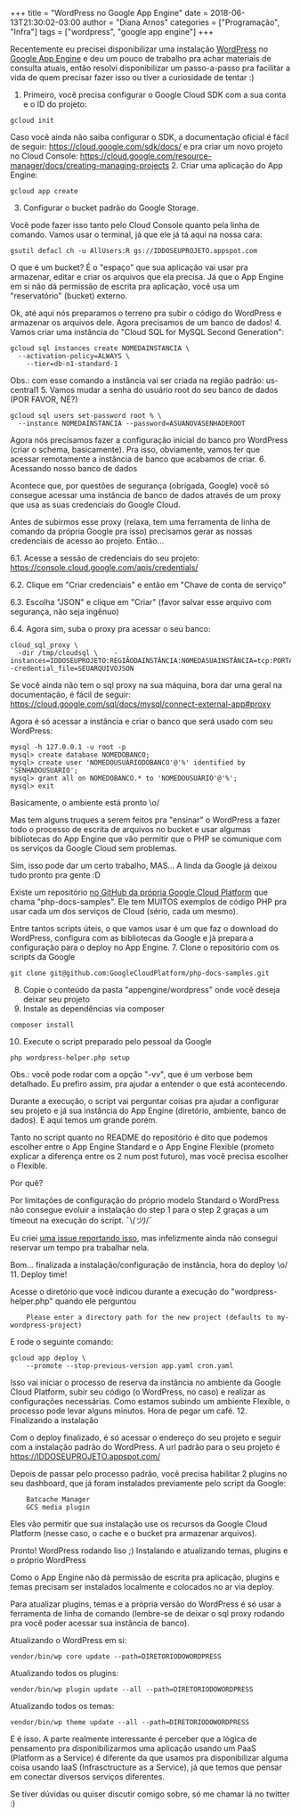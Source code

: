 +++
title = "WordPress no Google App Engine"
date = 2018-06-13T21:30:02-03:00
author = "Diana Arnos"
categories = ["Programação", "Infra"]
tags = ["wordpress", "google app engine"]
+++

Recentemente eu precisei disponibilizar uma instalação [WordPress](https://wordpress.org/) no [Google App Engine](https://cloud.google.com/appengine/) e deu um pouco de trabalho pra achar materiais de consulta atuais, então resolvi disponibilizar um passo-a-passo pra facilitar a vida de quem precisar fazer isso ou tiver a curiosidade de tentar :)

1. Primeiro, você precisa configurar o Google Cloud SDK com a sua conta e o ID do projeto:
~~~
gcloud init
~~~
Caso você ainda não saiba configurar o SDK, a documentação oficial é fácil de seguir: https://cloud.google.com/sdk/docs/ e pra criar um novo projeto no Cloud Console: https://cloud.google.com/resource-manager/docs/creating-managing-projects
2. Criar uma aplicação do App Engine:
~~~
gcloud app create
~~~
3. Configurar o bucket padrão do Google Storage.

Você pode fazer isso tanto pelo Cloud Console quanto pela linha de comando. Vamos usar o terminal, já que ele já tá aqui na nossa cara:
~~~
gsutil defacl ch -u AllUsers:R gs://IDDOSEUPROJETO.appspot.com
~~~
O que é um bucket? É o "espaço" que sua aplicação vai usar pra armazenar, editar e criar os arquivos que ela precisa. Já que o App Engine em si não dá permissão de escrita pra aplicação, você usa um "reservatório" (bucket) externo.

Ok, até aqui nós preparamos o terreno pra subir o código do WordPress e armazenar os arquivos dele. Agora precisamos de um banco de dados!
4. Vamos criar uma instância do "Cloud SQL for MySQL Second Generation":
~~~
gcloud sql instances create NOMEDAINSTANCIA \
  --activation-policy=ALWAYS \
    --tier=db-n1-standard-1
~~~
Obs.: com esse comando a instância vai ser criada na região padrão: us-central1
5. Vamos mudar a senha do usuário root do seu banco de dados (POR FAVOR, NÉ?)
~~~
gcloud sql users set-password root % \
  --instance NOMEDAINSTANCIA --password=ASUANOVASENHADEROOT
~~~
Agora nós precisamos fazer a configuração inicial do banco pro WordPress (criar o schema, basicamente). Pra isso, obviamente, vamos ter que acessar remotamente a instância de banco que acabamos de criar.
6. Acessando nosso banco de dados

Acontece que, por questões de segurança (obrigada, Google) você só consegue acessar uma instância de banco de dados através de um proxy que usa as suas credenciais do Google Cloud.

Antes de subirmos esse proxy (relaxa, tem uma ferramenta de linha de comando da própria Google pra isso) precisamos gerar as nossas credenciais de acesso ao projeto. Então…

6.1. Acesse a sessão de credenciais do seu projeto: https://console.cloud.google.com/apis/credentials/

6.2. Clique em "Criar credenciais" e então em "Chave de conta de serviço"

6.3. Escolha "JSON" e clique em "Criar" (favor salvar esse arquivo com segurança, não seja ingênuo)

6.4. Agora sim, suba o proxy pra acessar o seu banco:
~~~
cloud_sql_proxy \
  -dir /tmp/cloudsql \    -instances=IDDOSEUPROJETO:REGIÃODAINSTÂNCIA:NOMEDASUAINSTÂNCIA=tcp:PORTAQUEVOCÊESCOLHER -credential_file=SEUARQUIVOJSON
~~~
Se você ainda não tem o sql proxy na sua máquina, bora dar uma geral na documentação, é fácil de seguir: https://cloud.google.com/sql/docs/mysql/connect-external-app#proxy

Agora é só acessar a instância e criar o banco que será usado com seu WordPress:
~~~
mysql -h 127.0.0.1 -u root -p
mysql> create database NOMEDOBANCO;
mysql> create user 'NOMEDOUSUÁRIODOBANCO'@'%' identified by 'SENHADOUSUÁRIO';
mysql> grant all on NOMEDOBANCO.* to 'NOMEDOUSUÁRIO'@'%';
mysql> exit
~~~
Basicamente, o ambiente está pronto \o/

Mas tem alguns truques a serem feitos pra "ensinar" o WordPress a fazer todo o processo de escrita de arquivos no bucket e usar algumas bibliotecas do App Engine que vão permitir que o PHP se comunique com os serviços da Google Cloud sem problemas.

Sim, isso pode dar um certo trabalho, MAS… A linda da Google já deixou tudo pronto pra gente :D

Existe um repositório [no GitHub da própria Google Cloud Platform](https://github.com/GoogleCloudPlatform) que chama "php-docs-samples". Ele tem MUITOS exemplos de código PHP pra usar cada um dos serviços de Cloud (sério, cada um mesmo).

Entre tantos scripts úteis, o que vamos usar é um que faz o download do WordPress, configura com as bibliotecas da Google e já prepara a configuração para o deploy no App Engine.
7. Clone o repositório com os scripts da Google
~~~
git clone git@github.com:GoogleCloudPlatform/php-docs-samples.git
~~~
8. Copie o conteúdo da pasta "appengine/wordpress" onde você deseja deixar seu projeto
9. Instale as dependências via composer
~~~
composer install
~~~
10. Execute o script preparado pelo pessoal da Google
~~~
php wordpress-helper.php setup
~~~
Obs.: você pode rodar com a opção "-vv", que é um verbose bem detalhado. Eu prefiro assim, pra ajudar a entender o que está acontecendo.

Durante a execução, o script vai perguntar coisas pra ajudar a configurar seu projeto e já sua instância do App Engine (diretório, ambiente, banco de dados). E aqui temos um grande porém.

Tanto no script quanto no README do repositório é dito que podemos escolher entre o App Engine Standard e o App Engine Flexible (prometo explicar a diferença entre os 2 num post futuro), mas você precisa escolher o Flexible.

Por quê?

Por limitações de configuração do próprio modelo Standard o WordPress não consegue evoluir a instalação do step 1 para o step 2 graças a um timeout na execução do script. ¯\\_(ツ)_/¯

Eu criei [uma issue reportando isso](https://github.com/GoogleCloudPlatform/php-docs-samples/issues/618), mas infelizmente ainda não consegui reservar um tempo pra trabalhar nela.

Bom… finalizada a instalação/configuração de instância, hora do deploy \o/
11. Deploy time!

Acesse o diretório que você indicou durante a execução do "wordpress-helper.php" quando ele perguntou
~~~
    Please enter a directory path for the new project (defaults to my-wordpress-project)
~~~
E rode o seguinte comando:
~~~
gcloud app deploy \
    --promote --stop-previous-version app.yaml cron.yaml
~~~
Isso vai iniciar o processo de reserva da instância no ambiente da Google Cloud Platform, subir seu código (o WordPress, no caso) e realizar as configurações necessárias. Como estamos subindo um ambiente Flexible, o processo pode levar alguns minutos. Hora de pegar um café.
12. Finalizando a instalação

Com o deploy finalizado, é só acessar o endereço do seu projeto e seguir com a instalação padrão do WordPress. A url padrão para o seu projeto é https://IDDOSEUPROJETO.appspot.com/

Depois de passar pelo processo padrão, você precisa habilitar 2 plugins no seu dashboard, que já foram instalados previamente pelo script da Google:
~~~
    Batcache Manager
    GCS media plugin
~~~
Eles vão permitir que sua instalação use os recursos da Google Cloud Platform (nesse caso, o cache e o bucket pra armazenar arquivos).

Pronto! WordPress rodando liso ;)
Instalando e atualizando temas, plugins e o próprio WordPress

Como o App Engine não dá permissão de escrita pra aplicação, plugins e temas precisam ser instalados localmente e colocados no ar via deploy.

Para atualizar plugins, temas e a própria versão do WordPress é só usar a ferramenta de linha de comando (lembre-se de deixar o sql proxy rodando pra você poder acessar sua instância de banco).

Atualizando o WordPress em si:
~~~
vendor/bin/wp core update --path=DIRETORIODOWORDPRESS
~~~
Atualizando todos os plugins:
~~~
vendor/bin/wp plugin update --all --path=DIRETORIODOWORDPRESS
~~~
Atualizando todos os temas:
~~~
vendor/bin/wp theme update --all --path=DIRETORIODOWORDPRESS
~~~
E é isso. A parte realmente interessante é perceber que a lógica de pensamento pra disponibilizarmos uma aplicação usando um PaaS (Platform as a Service) é diferente da que usamos pra disponibilizar alguma coisa usando IaaS (Infrasctructure as a Service), já que temos que pensar em conectar diversos serviços diferentes.

Se tiver dúvidas ou quiser discutir comigo sobre, só me chamar lá no twitter :)